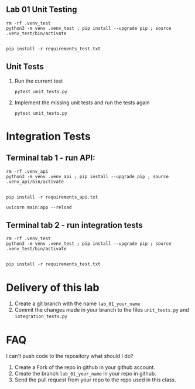
## Lab 01 Unit Testing

```shell
rm -rf .venv_test
python3 -m venv .venv_test ; pip install --upgrade pip ; source .venv_test/bin/activate


pip install -r requirements_test.txt
```

## Unit Tests
1. Run the current test

    ```shell
    pytest unit_tests.py
    ```


1. Implement the missing unit tests and run the tests again

    ```shell
    pytest unit_tests.py
    ```



# Integration Tests

## Terminal tab 1 - run API:
```shell
rm -rf .venv_api
python3 -m venv .venv_api ; pip install --upgrade pip ; source .venv_api/bin/activate


pip install -r requirements_api.txt

uvicorn main:app --reload
```

## Terminal tab 2 - run integration tests

```shell
rm -rf .venv_test
python3 -m venv .venv_test ; pip install --upgrade pip ; source .venv_test/bin/activate


pip install -r requirements_test.txt
```



# Delivery of this lab
1. Create a git branch with the name `lab_01_your_name`
1. Commit the changes made in your branch to the files `unit_tests.py` and `integration_tests.py`



# FAQ

I can't push code to the repository what should I do?

1. Create a Fork of the repo in github in your github account.
1. Create the branch `lab_01_your_name` in your repo in github.
1. Send the pull request from your repo to the repo used in this class.